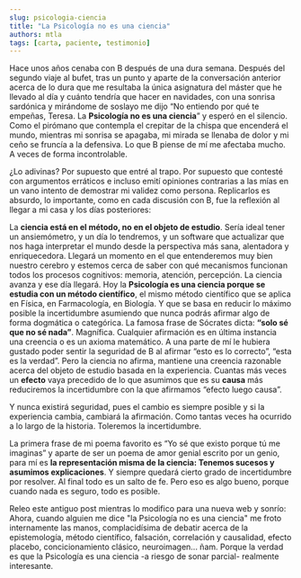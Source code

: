```yaml
---
slug: psicologia-ciencia
title: "La Psicología no es una ciencia"
authors: mtla
tags: [carta, paciente, testimonio]
---
```


Hace unos años cenaba con B después de una dura semana. Después del segundo viaje al bufet, tras un punto y aparte de la conversación anterior acerca de lo dura que me resultaba la única asignatura del máster que he llevado al día y cuánto tendría que hacer en navidades, con una sonrisa sardónica y mirándome de soslayo me dijo “No entiendo por qué te empeñas, Teresa. La **Psicología no es una ciencia**” y esperó en el silencio. Como el pirómano que contempla el crepitar de la chispa que encenderá el mundo, mientras mi sonrisa se apagaba, mi mirada se llenaba de dolor y mi ceño se fruncía a la defensiva. Lo que B piense de mí me afectaba mucho. A veces de forma incontrolable.

¿Lo adivinas? Por supuesto que entré al trapo. Por supuesto que contesté con argumentos erráticos e incluso emití opiniones contrarias a las mías en un vano intento de demostrar mi validez como persona. 
Replicarlos es absurdo, lo importante, como en cada discusión con B, fue la reflexión al llegar a mi casa y los días posteriores:
 
La **ciencia está en el método, no en el objeto de estudio**. Sería ideal tener un ansiemómetro, y un día lo tendremos, y un software que actualizar que nos haga interpretar el mundo desde la perspectiva más sana, alentadora y enriquecedora. Llegará un momento en el que entenderemos muy bien nuestro cerebro y estemos cerca de saber con qué mecanismos funcionan todos los procesos cognitivos: memoria, atención, percepción. La ciencia avanza y ese día llegará. Hoy la **Psicología es una ciencia porque se estudia con un método científico**, el mismo método científico que se aplica en Física, en Farmacología, en Biología. Y que se basa en reducir lo máximo posible la incertidumbre asumiendo que nunca podrás afirmar algo de forma dogmática o categórica. La famosa frase de Sócrates dicta: **“solo sé que no sé nada”**. Magnífica. Cualquier afirmación es en última instancia una creencia o es un axioma matemático. A una parte de mí le hubiera gustado poder sentir la seguridad de B al afirmar “esto es lo correcto”, “esta es la verdad”. Pero la ciencia no afirma, mantiene una creencia razonable acerca del objeto de estudio basada en la experiencia. Cuantas más veces un **efecto** vaya precedido de lo que asumimos que es su **causa** más reduciremos la incertidumbre con la que afirmamos “efecto luego causa”. 

Y nunca existirá seguridad, pues el cambio es siempre posible y si la experiencia cambia, cambiará la afirmación. Como tantas veces ha ocurrido a lo largo de la historia. Toleremos la incertidumbre.

La primera frase de mi poema favorito es “Yo sé que existo porque tú me imaginas” y aparte de ser un poema de amor genial escrito por un genio, para mí es **la representación misma de la ciencia: Tenemos sucesos y asumimos explicaciones**. Y siempre quedará cierto grado de incertidumbre por resolver. Al final todo es un salto de fe. Pero eso es algo bueno, porque cuando nada es seguro, todo es posible.

Releo este antiguo post mientras lo modifico para una nueva web y sonrío: Ahora, cuando alguien me dice "la Psicología no es una ciencia" me froto internamente las manos, complacidísima de debatir acerca de la epistemología, método científico, falsación, correlación y causalidad, efecto placebo, concicionamiento clásico, neuroimagen... ñam. Porque la verdad es que la Psicología es una ciencia -a riesgo de sonar parcial- realmente interesante. 

